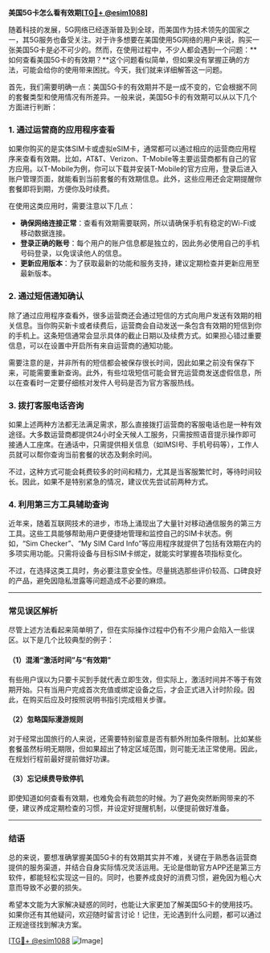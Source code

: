 **美国5G卡怎么看有效期[[TG💪+ @esim1088](https://t.me/s/esim1088)]**

随着科技的发展，5G网络已经逐渐普及到全球，而美国作为技术领先的国家之一，其5G服务也备受关注。对于许多想要在美国使用5G网络的用户来说，购买一张美国5G卡是必不可少的。然而，在使用过程中，不少人都会遇到一个问题：**如何查看美国5G卡的有效期？**这个问题看似简单，但如果没有掌握正确的方法，可能会给你的使用带来困扰。今天，我们就来详细解答这一问题。

首先，我们需要明确一点：美国5G卡的有效期并不是一成不变的，它会根据不同的套餐类型和使用情况有所差异。一般来说，美国5G卡的有效期可以从以下几个方面进行判断：

### 1. **通过运营商的应用程序查看**
如果你购买的是实体SIM卡或虚拟eSIM卡，通常都可以通过相应的运营商应用程序来查看有效期。比如，AT&T、Verizon、T-Mobile等主要运营商都有自己的官方应用。以T-Mobile为例，你可以下载并安装T-Mobile的官方应用，登录后进入账户管理页面，就能看到当前套餐的有效期信息。此外，这些应用还会定期提醒你套餐即将到期，方便你及时续费。

在使用这类应用时，需要注意以下几点：
- **确保网络连接正常**：查看有效期需要联网，所以请确保手机有稳定的Wi-Fi或移动数据连接。
- **登录正确的账号**：每个用户的账户信息都是独立的，因此务必使用自己的手机号码登录，以免误读他人的信息。
- **更新应用版本**：为了获取最新的功能和服务支持，建议定期检查并更新应用至最新版本。

### 2. **通过短信通知确认**
除了通过应用程序查看外，很多运营商还会通过短信的方式向用户发送有效期的相关信息。当你购买新卡或者续费后，运营商会自动发送一条包含有效期的短信到你的手机上。这条短信通常会显示具体的截止日期以及续费方式。如果担心错过重要信息，可以在设置中开启所有来自运营商的通知功能。

需要注意的是，并非所有的短信都会被保存很长时间，因此如果之前没有保存下来，可能需要重新查询。此外，有些垃圾短信可能会冒充运营商发送虚假信息，所以在查看时一定要仔细核对发件人号码是否为官方客服热线。

### 3. **拨打客服电话咨询**
如果上述两种方法都无法满足需求，那么直接拨打运营商的客服电话也是一种有效途径。大多数运营商都提供24小时全天候人工服务，只需按照语音提示操作即可接通人工座席。在通话中，只需提供相关信息（如IMSI号、手机号码等），工作人员就可以帮你查询当前套餐的状态及剩余时间。

不过，这种方式可能会耗费较多的时间和精力，尤其是当客服繁忙时，等待时间较长。因此，如果不是特别紧急的情况，建议优先尝试前两种方式。

### 4. **利用第三方工具辅助查询**
近年来，随着互联网技术的进步，市场上涌现出了大量针对移动通信服务的第三方工具。这些工具能够帮助用户更便捷地管理和监控自己的SIM卡状态。例如，“Sim Checker”、“My SIM Card Info”等应用程序就提供了包括有效期在内的多项实用功能。只需将设备与目标SIM卡绑定，就能实时掌握各项指标变化。

不过，在选择这类工具时，务必要注意安全性。尽量挑选那些评价较高、口碑良好的产品，避免因隐私泄露等问题造成不必要的麻烦。

---

### 常见误区解析

尽管上述方法看起来简单明了，但在实际操作过程中仍有不少用户会陷入一些误区。以下是几个比较典型的例子：

#### （1）混淆“激活时间”与“有效期”
有些用户误以为只要卡买到手就代表立即生效，但实际上，激活时间并不等于有效期开始。只有当用户完成首次充值或绑定设备之后，才会正式进入计时阶段。因此，在购买后应及时按照说明书指引完成相关步骤。

#### （2）忽略国际漫游规则
对于经常出国旅行的人来说，还需要特别留意是否有额外附加条件限制。比如某些套餐虽然标明无期限，但如果超出了特定区域范围，则可能无法正常使用。因此，在规划行程前最好提前做好功课。

#### （3）忘记续费导致停机
即使知道如何查看有效期，也难免会有疏忽的时候。为了避免突然断网带来的不便，建议养成定期检查的习惯，并设定好提醒机制，以便提前做好准备。

---

### 结语

总的来说，要想准确掌握美国5G卡的有效期其实并不难，关键在于熟悉各运营商提供的服务渠道，并结合自身实际情况灵活运用。无论是借助官方APP还是第三方软件，都能轻松实现这一目的。同时，也要养成良好的消费习惯，避免因为粗心大意而导致不必要的损失。

希望本文能为大家解决疑惑的同时，也能让大家更加了解美国5G卡的使用技巧。如果你还有其他疑问，欢迎随时留言讨论！记住，无论遇到什么问题，都可以通过正规途径找到解决方案。

[[TG💪+ @esim1088](https://t.me/s/esim1088) ![Image](https://i.postimg.cc/4NQfJmqS/Snipaste-2025-05-13-00-14-12.png)]
